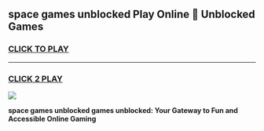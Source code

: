 
## space games unblocked Play Online 👋 Unblocked Games
<h3>
<a href="https://premium.freeplayer.one?title=space_games_unblocked&ref=19F">CLICK TO PLAY</a></h3>
<hr>

<h3>
<a href="https://premium.freeplayer.one?title=space_games_unblocked&ref=19F">CLICK 2 PLAY</a>
  
</h3>

<a href="https://premium.freeplayer.one?title=space_games_unblocked&ref=19F"><img src="https://clearcache.store/games.png"></a>


**space games unblocked games unblocked: Your Gateway to Fun and Accessible Online Gaming**
